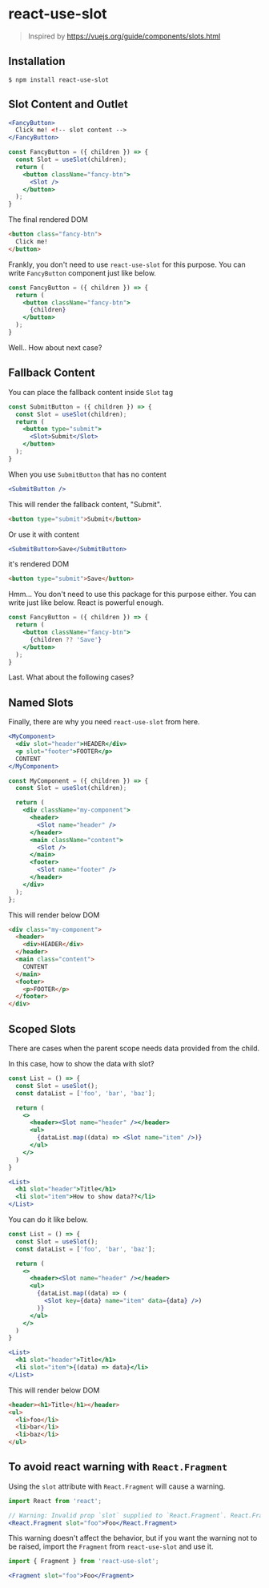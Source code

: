 # react-use-slot

> Inspired by https://vuejs.org/guide/components/slots.html

## Installation
```
$ npm install react-use-slot
```

## Slot Content and Outlet

```jsx
<FancyButton>
  Click me! <!-- slot content -->
</FancyButton>
```
```jsx
const FancyButton = ({ children }) => {
  const Slot = useSlot(children);
  return (
    <button className="fancy-btn">
      <Slot />
    </button>
  );
}
```

The final rendered DOM

```html
<button class="fancy-btn">
  Click me!
</button>
```

Frankly, you don't need to use `react-use-slot` for this purpose.
You can write `FancyButton` component just like below.

```jsx
const FancyButton = ({ children }) => {
  return (
    <button className="fancy-btn">
      {children}
    </button>
  );
}
```

Well.. How about next case?

## Fallback Content

You can place the fallback content inside `Slot` tag

```jsx
const SubmitButton = ({ children }) => {
  const Slot = useSlot(children);
  return (
    <button type="submit">
      <Slot>Submit</Slot>
    </button>
  );
}
```

When you use `SubmitButton` that has no content

```jsx
<SubmitButton />
```

This will render the fallback content, "Submit".

```html
<button type="submit">Submit</button>
```

Or use it with content

```jsx
<SubmitButton>Save</SubmitButton>
```

it's rendered DOM

```html
<button type="submit">Save</button>
```

Hmm... You don't need to use this package for this purpose either.
You can write just like below. React is powerful enough.

```jsx
const FancyButton = ({ children }) => {
  return (
    <button className="fancy-btn">
      {children ?? 'Save'}
    </button>
  );
}
```

Last. What about the following cases?

## Named Slots

Finally, there are why you need `react-use-slot` from here.

```jsx
<MyComponent>
  <div slot="header">HEADER</div>
  <p slot="footer">FOOTER</p>
  CONTENT
</MyComponent>
```
```jsx
const MyComponent = ({ children }) => {
  const Slot = useSlot(children);

  return (
    <div className="my-component">
      <header>
        <Slot name="header" />
      </header>
      <main className="content">
        <Slot />
      </main>
      <footer>
        <Slot name="footer" />
      </header>
    </div>
  );
};
```

This will render below DOM

```html
<div class="my-component">
  <header>
    <div>HEADER</div>
  </header>
  <main class="content">
    CONTENT
  </main>
  <footer>
    <p>FOOTER</p>
  </footer>
</div>
```

## Scoped Slots

There are cases when the parent scope needs data provided from the child.

In this case, how to show the data with slot?

```jsx
const List = () => {
  const Slot = useSlot();
  const dataList = ['foo', 'bar', 'baz'];

  return (
    <>
      <header><Slot name="header" /></header>
      <ul>
        {dataList.map((data) => <Slot name="item" />)}
      </ul>
    </>
  )
}
```
```jsx
<List>
  <h1 slot="header">Title</h1>
  <li slot="item">How to show data??</li>
</List>
```

You can do it like below.

```jsx
const List = () => {
  const Slot = useSlot();
  const dataList = ['foo', 'bar', 'baz'];

  return (
    <>
      <header><Slot name="header" /></header>
      <ul>
        {dataList.map((data) => (
          <Slot key={data} name="item" data={data} />)
        )}
      </ul>
    </>
  )
}
```
```jsx
<List>
  <h1 slot="header">Title</h1>
  <li slot="item">{(data) => data}</li>
</List>
```

This will render below DOM

```html
<header><h1>Title</h1></header>
<ul>
  <li>foo</li>
  <li>bar</li>
  <li>baz</li>
</ul>
```

## To avoid react warning with `React.Fragment`

Using the `slot` attribute with `React.Fragment` will cause a warning.

```jsx
import React from 'react';

// Warning: Invalid prop `slot` supplied to `React.Fragment`. React.Fragment can only have `key` and `children` props.
<React.Fragment slot="foo">Foo</React.Fragment>
```

This warning doesn't affect the behavior,
but if you want the warning not to be raised, import the `Fragment` from `react-use-slot` and use it.

```jsx
import { Fragment } from 'react-use-slot';

<Fragment slot="foo">Foo</Fragment>
```
